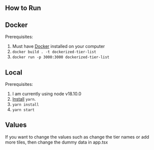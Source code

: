 ## How to Run


## Docker
Prerequisites:

1. Must have [Docker](https://www.docker.com/get-started/) installed on your computer 
2. `docker build . -t dockerized-tier-list`
3. `docker run -p 3000:3000 dockerized-tier-list`

## Local

Prerequisites:
1. I am currently using node v18.10.0
2. [Install](https://classic.yarnpkg.com/en/docs/install/) `yarn`.  
3. `yarn install`
3. `yarn start`  


## Values

If you want to change the values such as change the tier names or add more tiles, then change the dummy data in app.tsx
